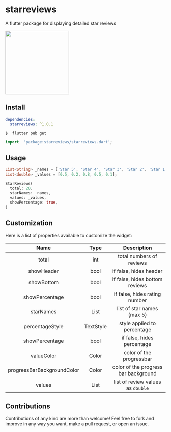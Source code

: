  # starreviews
 
A flutter package for displaying detailed star reviews

<img src=https://github.com/buraktabn/starreviews/raw/master/images/example.png width="200" />

## Install

```yaml
dependencies:  
  starreviews: ^1.0.1
```

```console
$  flutter pub get
```

```dart
import  'package:starreviews/starreviews.dart';
```

## Usage

```dart
List<String> _names = ['Star 5', 'Star 4', 'Star 3', 'Star 2', 'Star 1'];  
List<double> _values = [0.5, 0.2, 0.8, 0.5, 0.1];
```
```dart
StarReviews(  
  total: 20,  
  starNames: _names,  
  values: _values,  
  showPercentage: true,  
)
```

## Customization
Here is a list of properties available to customize the widget:

|        Name        	|       Type      	|                 Description                	|
|:------------------:	|:---------------:	|:------------------------------------------:	|
| total| int| total numbers of reviews           	|
| showHeader| bool| if false, hides header           	|
| showBottom| bool| if false, hides bottom reviews           	|
| showPercentage| bool| if false, hides rating number           	|
| starNames| List<String>| list of star names (max 5)           	|
| percentageStyle| TextStyle| style applied to percentage                                  	|
| showPercentage| bool| if false, hides percentage                                 	|
| valueColor| Color| color of the progressbar             	|
| progressBarBackgroundColor| Color| color of the progress bar background                      	|
| values| List<double>| list of review values as `double`                     	|

  
## Contributions

Contributions of any kind are more than welcome! Feel free to fork and improve in any way you want, make a pull request, or open an issue.
